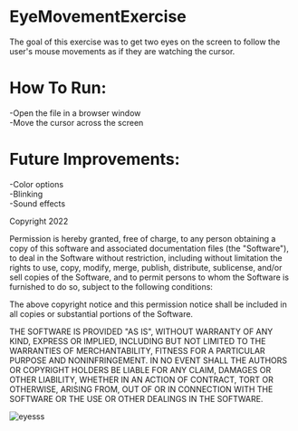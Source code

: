 # EyeMovementExercise
The goal of this exercise was to get two eyes on the screen to follow the user's mouse movements as if they are watching the cursor.  

# How To Run:
-Open the file in a browser window  
-Move the cursor across the screen  

# Future Improvements:
-Color options  
-Blinking  
-Sound effects  
 
Copyright 2022  
  
Permission is hereby granted, free of charge, to any person obtaining a copy of this software and associated documentation files (the "Software"), to deal in the Software without restriction, including without limitation the rights to use, copy, modify, merge, publish, distribute, sublicense, and/or sell copies of the Software, and to permit persons to whom the Software is furnished to do so, subject to the following conditions:

The above copyright notice and this permission notice shall be included in all copies or substantial portions of the Software.

THE SOFTWARE IS PROVIDED "AS IS", WITHOUT WARRANTY OF ANY KIND, EXPRESS OR IMPLIED, INCLUDING BUT NOT LIMITED TO THE WARRANTIES OF MERCHANTABILITY, FITNESS FOR A PARTICULAR PURPOSE AND NONINFRINGEMENT. IN NO EVENT SHALL THE AUTHORS OR COPYRIGHT HOLDERS BE LIABLE FOR ANY CLAIM, DAMAGES OR OTHER LIABILITY, WHETHER IN AN ACTION OF CONTRACT, TORT OR OTHERWISE, ARISING FROM, OUT OF OR IN CONNECTION WITH THE SOFTWARE OR THE USE OR OTHER DEALINGS IN THE SOFTWARE. 
  
![eyesss](https://user-images.githubusercontent.com/110584003/197760690-ec9d9626-2c5a-439a-860b-7ca5eacd33d9.png)  

